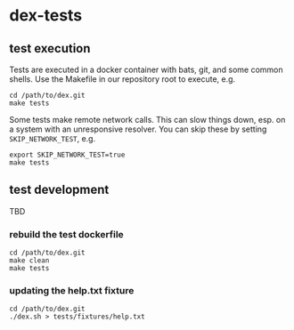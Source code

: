 # dex-tests


## test execution

Tests are executed in a docker container with bats, git, and some common shells.
Use the Makefile in our repository root to execute, e.g.

```
cd /path/to/dex.git
make tests
```

Some tests make remote network calls. This can slow things down, esp.
on a system with an unresponsive resolver. You can skip these by setting
`SKIP_NETWORK_TEST`, e.g.

```
export SKIP_NETWORK_TEST=true
make tests
```


## test development

TBD

### rebuild the test dockerfile

```
cd /path/to/dex.git
make clean
make tests
```

### updating the help.txt fixture

```
cd /path/to/dex.git
./dex.sh > tests/fixtures/help.txt
```
